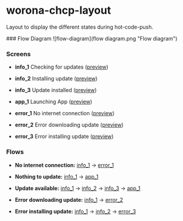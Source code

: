 # worona-chcp-layout
Layout to display the different states during hot-code-push.

### Flow Diagram
![flow-diagram](flow diagram.png "Flow diagram")

### Screens

- **info_1** Checking for updates ([preview](https://worona.github.io/worona-chcp-layout/html/info_1.html))

- **info_2** Installing update ([preview](https://worona.github.io/worona-chcp-layout/html/info_2.html))

- **info_3** Update installed ([preview](https://worona.github.io/worona-chcp-layout/html/info_3.html))

- **app_1** Launching App ([preview](https://worona.github.io/worona-chcp-layout/html/app_1.html))

- **error_1** No internet connection ([preview](https://worona.github.io/worona-chcp-layout/html/error_1.html))

- **error_2** Error downloading update ([preview](https://worona.github.io/worona-chcp-layout/html/error_2.html))

- **error_3** Error installing update ([preview](https://worona.github.io/worona-chcp-layout/html/error_3.html))

### Flows

- **No internet connection:** [info_1](https://worona.github.io/worona-chcp-layout/html/info_1.html) → [error_1](https://worona.github.io/worona-chcp-layout/html/error_1.html)

- **Nothing to update:** [info_1](https://worona.github.io/worona-chcp-layout/html/info_1.html) → [app_1](https://worona.github.io/worona-chcp-layout/html/app_1.html)

- **Update available:** [info_1](https://worona.github.io/worona-chcp-layout/html/info_1.html) →
[info_2](https://worona.github.io/worona-chcp-layout/html/info_2.html) →
[info_3](https://worona.github.io/worona-chcp-layout/html/info_3.html) → [app_1](https://worona.github.io/worona-chcp-layout/html/app_1.html)

- **Error downloading update:** [info_1](https://worona.github.io/worona-chcp-layout/html/info_1.html) →
[error_2](https://worona.github.io/worona-chcp-layout/html/error_2.html)

- **Error installing update:** [info_1](https://worona.github.io/worona-chcp-layout/html/info_1.html) →
[info_2](https://worona.github.io/worona-chcp-layout/html/info_2.html) →
[error_3](https://worona.github.io/worona-chcp-layout/html/error_3.html)
